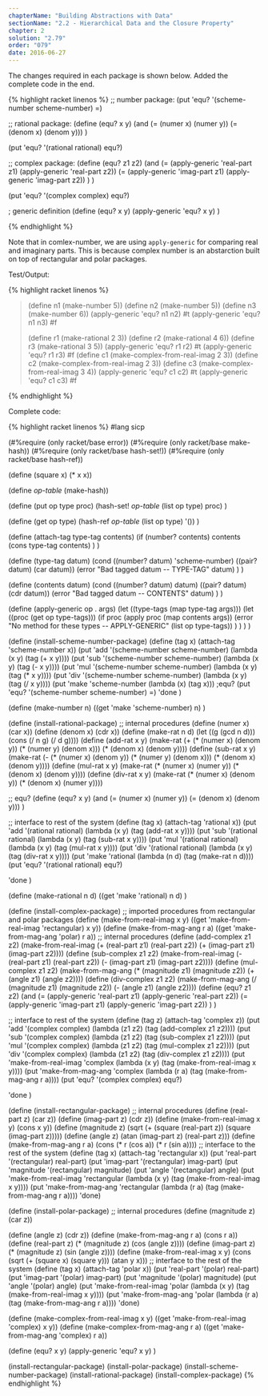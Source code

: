 ```yaml
---
chapterName: "Building Abstractions with Data"
sectionName: "2.2 - Hierarchical Data and the Closure Property"
chapter: 2
solution: "2.79"
order: "079"
date: 2016-06-27
---
```


The changes required in each package is shown below. Added the complete code in the end. 

{% highlight racket linenos %}
;; number package:
(put 'equ? '(scheme-number scheme-number) =)

;; rational package:
(define (equ? x y) 
 (and (= (numer x) (numer y)) (= (denom x) (denom y)))
) 
 
(put 'equ? '(rational rational) equ?)


;; complex package:
(define (equ? z1 z2) 
 (and
     (= (apply-generic 'real-part z1) (apply-generic 'real-part z2))
     (= (apply-generic 'imag-part z1) (apply-generic 'imag-part z2))
 )
) 

(put 'equ? '(complex complex) equ?)

; generic definition
(define (equ? x y)
  (apply-generic 'equ? x y)
)

{% endhighlight %}

Note that in comlex-number, we are using `apply-generic` for comparing real and imaginary parts. This is because complex number is an abstarction built on top of
rectangular and polar packages.

Test/Output:

{% highlight racket linenos %}
>  (define n1 (make-number 5))
>  (define n2 (make-number 5))
>  (define n3 (make-number 6))
> (apply-generic 'equ? n1 n2)
#t
>  (apply-generic 'equ? n1 n3)
#f
>
> (define r1 (make-rational 2 3))
> (define r2 (make-rational 4 6))
> (define r3 (make-rational 3 5))
> (apply-generic 'equ? r1 r2)
#t
> (apply-generic 'equ? r1 r3)
#f
> (define c1 (make-complex-from-real-imag 2 3))
> (define c2 (make-complex-from-real-imag 2 3))
> (define c3 (make-complex-from-real-imag 3 4))
> (apply-generic 'equ? c1 c2) 
#t
> (apply-generic 'equ? c1 c3)
#f
> 
{% endhighlight %}

Complete code:

{% highlight racket linenos %}
#lang sicp

(#%require (only racket/base error))
(#%require (only racket/base make-hash))
(#%require (only racket/base hash-set!))
(#%require (only racket/base hash-ref))

(define (square x) (* x x))

(define *op-table* (make-hash))

(define (put op type proc)
  (hash-set! *op-table* (list op type) proc)
)

(define (get op type)
  (hash-ref *op-table* (list op type) '())
)

(define (attach-tag type-tag contents) 
   (if (number? contents) 
       contents 
       (cons type-tag contents)
   )
) 
  
(define (type-tag datum) 
   (cond ((number? datum) 'scheme-number)
         ((pair? datum) (car datum)) 
         (error "Bad tagged datum -- TYPE-TAG" datum)
   )
)
  
(define (contents datum) 
   (cond ((number? datum) datum) 
         ((pair? datum) (cdr datum)) 
         (error "Bad tagged datum -- CONTENTS" datum)
   )
)

(define (apply-generic op . args)
  (let ((type-tags (map type-tag args)))
    (let ((proc (get op type-tags)))
      (if proc
          (apply proc (map contents args))
          (error
            "No method for these types -- APPLY-GENERIC"
            (list op type-tags))
      )
    )
  )
)



(define (install-scheme-number-package)
  (define (tag x)
    (attach-tag 'scheme-number x))
  (put 'add '(scheme-number scheme-number)
       (lambda (x y) (tag (+ x y))))
  (put 'sub '(scheme-number scheme-number)
       (lambda (x y) (tag (- x y))))
  (put 'mul '(scheme-number scheme-number)
       (lambda (x y) (tag (* x y))))
  (put 'div '(scheme-number scheme-number)
       (lambda (x y) (tag (/ x y))))
  (put 'make 'scheme-number
       (lambda (x) (tag x)))
  ;equ?
  (put 'equ? '(scheme-number scheme-number) =)
  'done
)

(define (make-number n)
  ((get 'make 'scheme-number) n)
)  

(define (install-rational-package)
  ;; internal procedures
  (define (numer x) (car x))
  (define (denom x) (cdr x))
  (define (make-rat n d)
    (let ((g (gcd n d)))
      (cons (/ n g) (/ d g))))
  (define (add-rat x y)
  (make-rat (+ (* (numer x) (denom y))
                 (* (numer y) (denom x)))
              (* (denom x) (denom y))))
  (define (sub-rat x y)
    (make-rat (- (* (numer x) (denom y))
                 (* (numer y) (denom x)))
              (* (denom x) (denom y))))
  (define (mul-rat x y)
    (make-rat (* (numer x) (numer y))
              (* (denom x) (denom y))))
  (define (div-rat x y)
    (make-rat (* (numer x) (denom y))
              (* (denom x) (numer y))))

  ;; equ?
  (define (equ? x y) 
     (and (= (numer x) (numer y)) (= (denom x) (denom y)))
  ) 
     
  ;; interface to rest of the system
  (define (tag x) (attach-tag 'rational x))
  (put 'add '(rational rational)
       (lambda (x y) (tag (add-rat x y))))
  (put 'sub '(rational rational)
       (lambda (x y) (tag (sub-rat x y))))
  (put 'mul '(rational rational)
       (lambda (x y) (tag (mul-rat x y))))
  (put 'div '(rational rational)
       (lambda (x y) (tag (div-rat x y))))
  (put 'make 'rational
       (lambda (n d) (tag (make-rat n d))))
  (put 'equ? '(rational rational) equ?)
  
  'done
)

(define (make-rational n d)
  ((get 'make 'rational) n d)
)

(define (install-complex-package)
  ;; imported procedures from rectangular and polar packages
  (define (make-from-real-imag x y)
    ((get 'make-from-real-imag 'rectangular) x y))
  (define (make-from-mag-ang r a)
    ((get 'make-from-mag-ang 'polar) r a))
  ;; internal procedures
  (define (add-complex z1 z2)
    (make-from-real-imag (+ (real-part z1) (real-part z2))
                         (+ (imag-part z1) (imag-part z2))))
  (define (sub-complex z1 z2)
    (make-from-real-imag (- (real-part z1) (real-part z2))
                         (- (imag-part z1) (imag-part z2))))
  (define (mul-complex z1 z2)
    (make-from-mag-ang (* (magnitude z1) (magnitude z2))
                       (+ (angle z1) (angle z2))))
  (define (div-complex z1 z2)
    (make-from-mag-ang (/ (magnitude z1) (magnitude z2))
                       (- (angle z1) (angle z2))))
  (define (equ? z1 z2) 
     (and
         (= (apply-generic 'real-part z1) (apply-generic 'real-part z2))
         (= (apply-generic 'imag-part z1) (apply-generic 'imag-part z2))
     )
  ) 

  ;; interface to rest of the system
  (define (tag z) (attach-tag 'complex z))
  (put 'add '(complex complex)
       (lambda (z1 z2) (tag (add-complex z1 z2))))
  (put 'sub '(complex complex)
       (lambda (z1 z2) (tag (sub-complex z1 z2))))
  (put 'mul '(complex complex)
       (lambda (z1 z2) (tag (mul-complex z1 z2))))
  (put 'div '(complex complex)
       (lambda (z1 z2) (tag (div-complex z1 z2))))
  (put 'make-from-real-imag 'complex
       (lambda (x y) (tag (make-from-real-imag x y))))
  (put 'make-from-mag-ang 'complex
       (lambda (r a) (tag (make-from-mag-ang r a))))
  (put 'equ? '(complex complex) equ?)

  'done
)

(define (install-rectangular-package)
  ;; internal procedures
  (define (real-part z) (car z))
  (define (imag-part z) (cdr z))
  (define (make-from-real-imag x y) (cons x y))
  (define (magnitude z)
    (sqrt (+ (square (real-part z))
             (square (imag-part z)))))
  (define (angle z)
    (atan (imag-part z) (real-part z)))
  (define (make-from-mag-ang r a)
    (cons (* r (cos a)) (* r (sin a))))
  ;; interface to the rest of the system
  (define (tag x) (attach-tag 'rectangular x))
  (put 'real-part '(rectangular) real-part)
  (put 'imag-part '(rectangular) imag-part)
  (put 'magnitude '(rectangular) magnitude)
  (put 'angle '(rectangular) angle)
  (put 'make-from-real-imag 'rectangular
       (lambda (x y) (tag (make-from-real-imag x y))))
  (put 'make-from-mag-ang 'rectangular
       (lambda (r a) (tag (make-from-mag-ang r a))))
'done)
 
(define (install-polar-package)
  ;; internal procedures
  (define (magnitude z) (car z))
 
(define (angle z) (cdr z))
  (define (make-from-mag-ang r a) (cons r a))
  (define (real-part z)
    (* (magnitude z) (cos (angle z))))
  (define (imag-part z)
    (* (magnitude z) (sin (angle z))))
  (define (make-from-real-imag x y)
    (cons (sqrt (+ (square x) (square y)))
          (atan y x)))
  ;; interface to the rest of the system
  (define (tag x) (attach-tag 'polar x))
  (put 'real-part '(polar) real-part)
  (put 'imag-part '(polar) imag-part)
  (put 'magnitude '(polar) magnitude)
  (put 'angle '(polar) angle)
  (put 'make-from-real-imag 'polar
       (lambda (x y) (tag (make-from-real-imag x y))))
  (put 'make-from-mag-ang 'polar
       (lambda (r a) (tag (make-from-mag-ang r a))))
'done)

(define (make-complex-from-real-imag x y)
  ((get 'make-from-real-imag 'complex) x y))
(define (make-complex-from-mag-ang r a)
  ((get 'make-from-mag-ang 'complex) r a))

(define (equ? x y)
  (apply-generic 'equ? x y)
)

(install-rectangular-package)
(install-polar-package)
(install-scheme-number-package)
(install-rational-package)
(install-complex-package)
{% endhighlight %}


